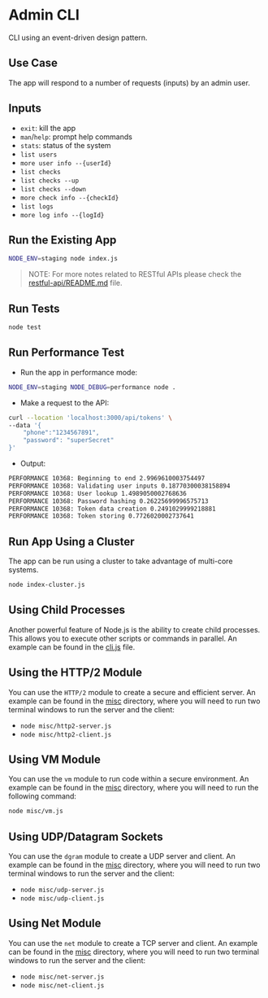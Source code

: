 # Admin CLI

CLI using an event-driven design pattern.

## Use Case

The app will respond to a number of requests (inputs) by an admin user.

## Inputs

- `exit`: kill the app
- `man`/`help`: prompt help commands
- `stats`: status of the system
- `list users`
- `more user info --{userId}`
- `list checks`
- `list checks --up`
- `list checks --down`
- `more check info --{checkId}`
- `list logs`
- `more log info --{logId}`

## Run the Existing App

```bash
NODE_ENV=staging node index.js
```

> NOTE: For more notes related to RESTful APIs please check the [restful-api/README.md](../restful-api/README.md) file.

## Run Tests

```bash
node test
```

## Run Performance Test

- Run the app in performance mode:

```bash
NODE_ENV=staging NODE_DEBUG=performance node .
```

- Make a request to the API:

```bash
curl --location 'localhost:3000/api/tokens' \
--data '{
    "phone":"1234567891",
    "password": "superSecret"
}'
```

- Output:

```bash
PERFORMANCE 10368: Beginning to end 2.9969610003754497
PERFORMANCE 10368: Validating user inputs 0.18770300038158894
PERFORMANCE 10368: User lookup 1.4989050002768636
PERFORMANCE 10368: Password hashing 0.26225699996575713
PERFORMANCE 10368: Token data creation 0.2491029999218881
PERFORMANCE 10368: Token storing 0.7726020002737641
```

## Run App Using a Cluster

The app can be run using a cluster to take advantage of multi-core systems.

```bash
node index-cluster.js
```

## Using Child Processes

Another powerful feature of Node.js is the ability to create child processes. This allows you to execute other scripts or commands in parallel. An example can be found in the [cli.js](./lib/cli.js) file.

## Using the HTTP/2 Module

You can use the `HTTP/2` module to create a secure and efficient server. An example can be found in the [misc](./misc) directory, where you will need to run two terminal windows to run the server and the client:

- `node misc/http2-server.js`
- `node misc/http2-client.js`

## Using VM Module

You can use the `vm` module to run code within a secure environment. An example can be found in the [misc](./misc) directory, where you will need to run the following command:

```bash
node misc/vm.js
```

## Using UDP/Datagram Sockets

You can use the `dgram` module to create a UDP server and client. An example can be found in the [misc](./misc) directory, where you will need to run two terminal windows to run the server and the client:

- `node misc/udp-server.js`
- `node misc/udp-client.js`

## Using Net Module

You can use the `net` module to create a TCP server and client. An example can be found in the [misc](./misc) directory, where you will need to run two terminal windows to run the server and the client:

- `node misc/net-server.js`
- `node misc/net-client.js`
